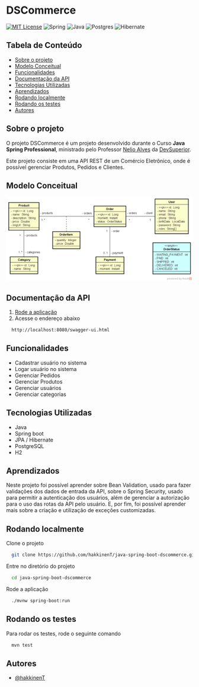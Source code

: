 # DSCommerce

[![MIT License](https://img.shields.io/badge/License-MIT-green.svg?style=for-the-badge)](https://github.com/hakkinenT/java-spring-boot-dscommerce/blob/main/LICENSE) 
![Spring](https://img.shields.io/badge/spring-%236DB33F.svg?style=for-the-badge&logo=spring&logoColor=white)
![Java](https://img.shields.io/badge/java-%23ED8B00.svg?style=for-the-badge&logo=openjdk&logoColor=white)
![Postgres](https://img.shields.io/badge/postgres-%23316192.svg?style=for-the-badge&logo=postgresql&logoColor=white)
![Hibernate](https://img.shields.io/badge/Hibernate-59666C?style=for-the-badge&logo=Hibernate&logoColor=white)

## Tabela de Conteúdo
- [Sobre o projeto](#sobre-o-projeto)
- [Modelo Conceitual](#modelo-conceitual)
- [Funcionalidades](#funcionalidades)
- [Documentação da API](#documentação-da-api)
- [Tecnologias Utilizadas](#tecnologias-utilizadas)
- [Aprendizados](#aprendizados)
- [Rodando localmente](#rodando-localmente)
- [Rodando os testes](#rodando-os-testes)
- [Autores](#autores)

<a id="sobre-o-projeto"></a>
## Sobre o projeto
O projeto DSCommerce é um projeto desenvolvido durante o Curso **Java Spring Professional**, ministrado pelo Professor [Nelio Alves](https://github.com/acenelio) da [DevSuperior](https://devsuperior.com.br).

Este projeto consiste em uma API REST de um Comércio Eletrônico, onde é possível gerenciar Produtos, Pedidos e Clientes.

<a id="modelo-conceitual"></a>
## Modelo Conceitual
![Modelo de domínio DSCommerce](https://github.com/hakkinenT/assets/blob/master/java-spring-projects/dscommerce/dscommerce.png)

<a id="documentação-da-api"></a>
## Documentação da API
1. [Rode a aplicação](#rodando-localmente)
2. Acesse o endereço abaixo
  ```bash
    http://localhost:8080/swagger-ui.html
  ```

<a id="funcionalidades"></a>
## Funcionalidades

- Cadastrar usuário no sistema
- Logar usuário no sistema
- Gerenciar Pedidos
- Gerenciar Produtos
- Gerenciar usuários
- Gerenciar categorias

<a id="tecnologias-utilizadas"></a>
## Tecnologias Utilizadas

- Java
- Spring boot
- JPA / Hibernate
- PostgreSQL
- H2

<a id="aprendizados"></a>
## Aprendizados

Neste projeto foi possível aprender sobre Bean Validation, usado para fazer validações dos dados de entrada da API, sobre o Spring Security, usado para permitir a autenticação dos usuários, além de gerenciar a autorização para o uso das rotas da API pelo usuário. E, por fim, foi possível aprender mais sobre a criação e utilização de exceções customizadas.

<a id="rodando-localmente"></a>
## Rodando localmente

Clone o projeto

```bash
  git clone https://github.com/hakkinenT/java-spring-boot-dscommerce.git
```

Entre no diretório do projeto

```bash
  cd java-spring-boot-dscommerce
```

Rode a aplicação

```bash
  ./mvnw spring-boot:run
```

<a id="rodando-os-testes"></a>
## Rodando os testes

Para rodar os testes, rode o seguinte comando

```bash
  mvn test
```

<a id="autores"></a>
## Autores

- [@hakkinenT](https://github.com/hakkinenT)

